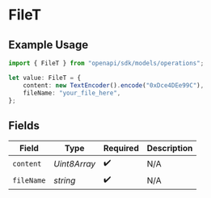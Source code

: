 # FileT

## Example Usage

```typescript
import { FileT } from "openapi/sdk/models/operations";

let value: FileT = {
    content: new TextEncoder().encode("0xDce4DEe99C"),
    fileName: "your_file_here",
};
```

## Fields

| Field              | Type               | Required           | Description        |
| ------------------ | ------------------ | ------------------ | ------------------ |
| `content`          | *Uint8Array*       | :heavy_check_mark: | N/A                |
| `fileName`         | *string*           | :heavy_check_mark: | N/A                |